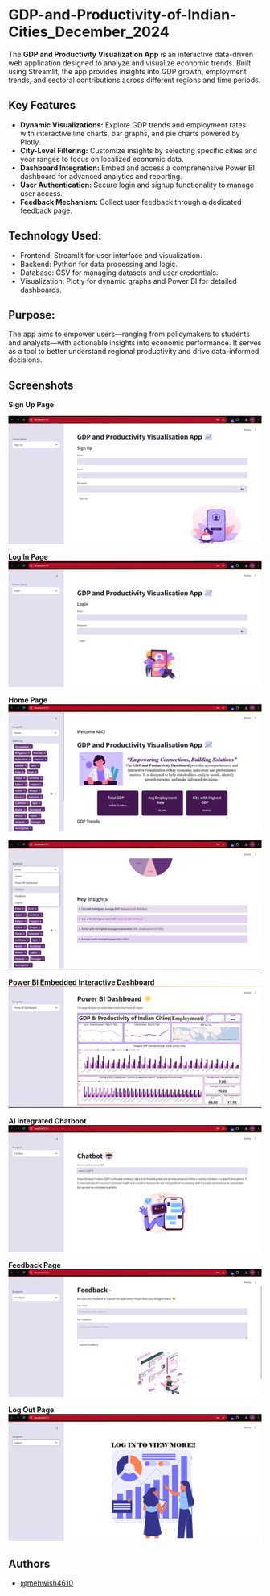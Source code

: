 
# **GDP-and-Productivity-of-Indian-Cities_December_2024**

The **GDP and Productivity Visualization App** is an interactive data-driven web application designed to analyze and visualize economic trends. Built using Streamlit, the app provides insights into GDP growth, employment trends, and sectoral contributions across different regions and time periods.





## **Key Features**

- **Dynamic Visualizations:** Explore GDP trends and employment rates with interactive line charts, bar graphs, and pie charts powered by Plotly.
- **City-Level Filtering:** Customize insights by selecting specific cities and year ranges to focus on localized economic data.
- **Dashboard Integration:** Embed and access a comprehensive Power BI dashboard for advanced analytics and reporting.
- **User Authentication:** Secure login and signup functionality to manage user access.
- **Feedback Mechanism:** Collect user feedback through a dedicated feedback page.


## **Technology Used:**

- Frontend: Streamlit for user interface and visualization.
- Backend: Python for data processing and logic.
- Database: CSV for managing datasets and user credentials.
- Visualization: Plotly for dynamic graphs and Power BI for detailed dashboards.

## **Purpose:**

The app aims to empower users—ranging from policymakers to students and analysts—with actionable insights into economic performance. It serves as a tool to better understand regional productivity and drive data-informed decisions.


## Screenshots

**Sign Up Page**

![App Screenshot](https://github.com/Mehwish4610/GDP-ProducivityVisualisationApp/blob/main/SignupPge.png)

**Log In Page**
![App Screenshot](https://github.com/Mehwish4610/GDP-ProducivityVisualisationApp/blob/main/loginPage.png)

**Home Page**
![App Screenshot](https://github.com/Mehwish4610/GDP-ProducivityVisualisationApp/blob/main/HomePg1.png)

![App Screenshot](https://github.com/Mehwish4610/GDP-ProducivityVisualisationApp/blob/main/homePg5.png)

**Power BI Embedded Interactive Dashboard**
![App Screenshot](https://github.com/Mehwish4610/GDP-ProducivityVisualisationApp/blob/main/embdeddahboard.png)

**AI Integrated Chatboot**
![App Screenshot](https://github.com/Mehwish4610/GDP-ProducivityVisualisationApp/blob/main/chatbot.png)

**Feedback Page**
![App Screenshot](https://github.com/Mehwish4610/GDP-ProducivityVisualisationApp/blob/main/feedback.png)

**Log Out Page**
![App Screenshot](https://github.com/Mehwish4610/GDP-ProducivityVisualisationApp/blob/main/logout.png)




## Authors

- [@mehwish4610](https://www.github.com/mehwish4610)

